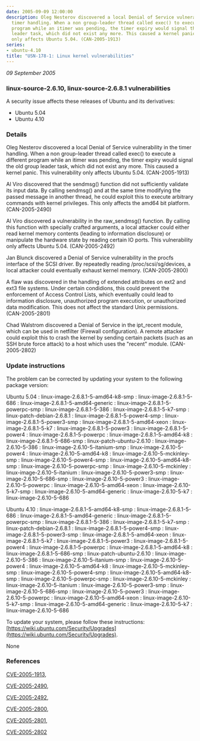 ```yaml
---
date: 2005-09-09 12:00:00
description: Oleg Nesterov discovered a local Denial of Service vulnerability in the
  timer handling. When a non group-leader thread called exec() to execute a different
  program while an itimer was pending, the timer expiry would signal the old group
  leader task, which did not exist any more. This caused a kernel panic. This vulnerability
  only affects Ubuntu 5.04. (CAN-2005-1913)
series:
- ubuntu-4.10
title: "USN-178-1: Linux kernel vulnerabilities"
---
```


*09 September 2005*

### linux-source-2.6.10, linux-source-2.6.8.1 vulnerabilities

A security issue affects these releases of Ubuntu and its derivatives:

* Ubuntu 5.04
* Ubuntu 4.10

### Details

Oleg Nesterov discovered a local Denial of Service vulnerability in the timer handling. When a non group-leader thread called exec() to execute a different program while an itimer was pending, the timer expiry would signal the old group leader task, which did not exist any more. This caused a kernel panic. This vulnerability only affects Ubuntu 5.04. (CAN-2005-1913)

Al Viro discovered that the sendmsg() function did not sufficiently validate its input data. By calling sendmsg() and at the same time modifying the passed message in another thread, he could exploit this to execute arbitrary commands with kernel privileges. This only affects the amd64 bit platform. (CAN-2005-2490)

Al Viro discovered a vulnerability in the raw_sendmsg() function. By calling this function with specially crafted arguments, a local attacker could either read kernel memory contents (leading to information disclosure) or manipulate the hardware state by reading certain IO ports. This vulnerability only affects Ubuntu 5.04. (CAN-2005-2492)

Jan Blunck discovered a Denial of Service vulnerability in the procfs interface of the SCSI driver. By repeatedly reading /proc/scsi/sg/devices, a local attacker could eventually exhaust kernel memory. (CAN-2005-2800)

A flaw was discovered in the handling of extended attributes on ext2 and ext3 file systems. Under certain condidions, this could prevent the enforcement of Access Control Lists, which eventually could lead to information disclosure, unauthorized program execution, or unauthorized data modification. This does not affect the standard Unix permissions. (CAN-2005-2801)

Chad Walstrom discovered a Denial of Service in the ipt_recent module, which can be used in netfilter (Firewall configuration). A remote attacker could exploit this to crash the kernel by sending certain packets (such as an SSH brute force attack) to a host which uses the &quot;recent&quot; module. (CAN-2005-2802)

### Update instructions

The problem can be corrected by updating your system to the following package version:

Ubuntu 5.04
 : linux-image-2.6.8.1-5-amd64-k8-smp 
 : linux-image-2.6.8.1-5-686 
 : linux-image-2.6.8.1-5-amd64-generic 
 : linux-image-2.6.8.1-5-powerpc-smp 
 : linux-image-2.6.8.1-5-386 
 : linux-image-2.6.8.1-5-k7-smp 
 : linux-patch-debian-2.6.8.1 
 : linux-image-2.6.8.1-5-power4-smp 
 : linux-image-2.6.8.1-5-power3-smp 
 : linux-image-2.6.8.1-5-amd64-xeon 
 : linux-image-2.6.8.1-5-k7 
 : linux-image-2.6.8.1-5-power3 
 : linux-image-2.6.8.1-5-power4 
 : linux-image-2.6.8.1-5-powerpc 
 : linux-image-2.6.8.1-5-amd64-k8 
 : linux-image-2.6.8.1-5-686-smp 
 : linux-patch-ubuntu-2.6.10 
 : linux-image-2.6.10-5-386 
 : linux-image-2.6.10-5-itanium-smp 
 : linux-image-2.6.10-5-power4 
 : linux-image-2.6.10-5-amd64-k8 
 : linux-image-2.6.10-5-mckinley-smp 
 : linux-image-2.6.10-5-power4-smp 
 : linux-image-2.6.10-5-amd64-k8-smp 
 : linux-image-2.6.10-5-powerpc-smp 
 : linux-image-2.6.10-5-mckinley 
 : linux-image-2.6.10-5-itanium 
 : linux-image-2.6.10-5-power3-smp 
 : linux-image-2.6.10-5-686-smp 
 : linux-image-2.6.10-5-power3 
 : linux-image-2.6.10-5-powerpc 
 : linux-image-2.6.10-5-amd64-xeon 
 : linux-image-2.6.10-5-k7-smp 
 : linux-image-2.6.10-5-amd64-generic 
 : linux-image-2.6.10-5-k7 
 : linux-image-2.6.10-5-686 

Ubuntu 4.10
 : linux-image-2.6.8.1-5-amd64-k8-smp 
 : linux-image-2.6.8.1-5-686 
 : linux-image-2.6.8.1-5-amd64-generic 
 : linux-image-2.6.8.1-5-powerpc-smp 
 : linux-image-2.6.8.1-5-386 
 : linux-image-2.6.8.1-5-k7-smp 
 : linux-patch-debian-2.6.8.1 
 : linux-image-2.6.8.1-5-power4-smp 
 : linux-image-2.6.8.1-5-power3-smp 
 : linux-image-2.6.8.1-5-amd64-xeon 
 : linux-image-2.6.8.1-5-k7 
 : linux-image-2.6.8.1-5-power3 
 : linux-image-2.6.8.1-5-power4 
 : linux-image-2.6.8.1-5-powerpc 
 : linux-image-2.6.8.1-5-amd64-k8 
 : linux-image-2.6.8.1-5-686-smp 
 : linux-patch-ubuntu-2.6.10 
 : linux-image-2.6.10-5-386 
 : linux-image-2.6.10-5-itanium-smp 
 : linux-image-2.6.10-5-power4 
 : linux-image-2.6.10-5-amd64-k8 
 : linux-image-2.6.10-5-mckinley-smp 
 : linux-image-2.6.10-5-power4-smp 
 : linux-image-2.6.10-5-amd64-k8-smp 
 : linux-image-2.6.10-5-powerpc-smp 
 : linux-image-2.6.10-5-mckinley 
 : linux-image-2.6.10-5-itanium 
 : linux-image-2.6.10-5-power3-smp 
 : linux-image-2.6.10-5-686-smp 
 : linux-image-2.6.10-5-power3 
 : linux-image-2.6.10-5-powerpc 
 : linux-image-2.6.10-5-amd64-xeon 
 : linux-image-2.6.10-5-k7-smp 
 : linux-image-2.6.10-5-amd64-generic 
 : linux-image-2.6.10-5-k7 
 : linux-image-2.6.10-5-686 

To update your system, please follow these instructions: [https://wiki.ubuntu.com/Security/Upgrades](https://wiki.ubuntu.com/Security/Upgrades).

None

### References

 
 [CVE-2005-1913](http://people.ubuntu.com/~ubuntu-security/cve/CVE-2005-1913), 

 [CVE-2005-2490](http://people.ubuntu.com/~ubuntu-security/cve/CVE-2005-2490), 

 [CVE-2005-2492](http://people.ubuntu.com/~ubuntu-security/cve/CVE-2005-2492), 

 [CVE-2005-2800](http://people.ubuntu.com/~ubuntu-security/cve/CVE-2005-2800), 

 [CVE-2005-2801](http://people.ubuntu.com/~ubuntu-security/cve/CVE-2005-2801), 

 [CVE-2005-2802](http://people.ubuntu.com/~ubuntu-security/cve/CVE-2005-2802)